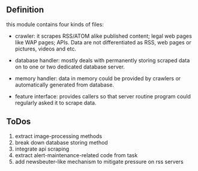 Definition
-----------
this module contains four kinds of files:
* crawler: it scrapes RSS/ATOM alike published content; legal web pages like
  WAP pages; APIs. Data are not differentiated as RSS, web pages or pictures,
videos and etc.

* database handler: mostly deals with permanently storing scraped data on to
  one or two dedicated database server.

* memory handler: data in memory could be provided by crawlers or automatically
  generated from database.

* feature interface: provides callers so that server routine program could
  regularly asked it to scrape data.

ToDos
------
1. extract image-processing methods
2. break down database storing method
3. integrate api scraping
4. extract alert-maintenance-related code from task
5. add newsbeuter-like mechanism to mitigate pressure on rss servers
